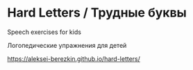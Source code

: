 # Hard Letters / Трудные буквы

Speech exercises for kids

Логопедические упражнения для детей

https://aleksei-berezkin.github.io/hard-letters/
